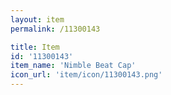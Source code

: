 ```yaml
---
layout: item
permalink: /11300143

title: Item
id: '11300143'
item_name: 'Nimble Beat Cap'
icon_url: 'item/icon/11300143.png'
---
```

